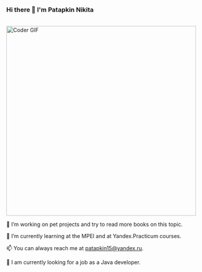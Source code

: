 ### Hi there 👋 I'm Patapkin Nikita

<br>
<img src="https://media.giphy.com/media/SWoSkN6DxTszqIKEqv/giphy.gif" alt="Coder GIF" width="500">


🔭 I’m working on pet projects and try to read more books on this topic.

🌱 I’m currently learning at the MPEI and at Yandex.Practicum courses.

📫 You can always reach me at patapkin15@yandex.ru.

:eyes: I am currently looking for a job as a Java developer.
